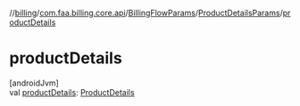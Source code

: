 //[billing](../../../../index.md)/[com.faa.billing.core.api](../../index.md)/[BillingFlowParams](../index.md)/[ProductDetailsParams](index.md)/[productDetails](product-details.md)

# productDetails

[androidJvm]\
val [productDetails](product-details.md): [ProductDetails](../../-product-details/index.md)
